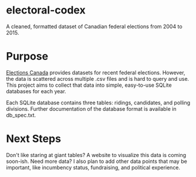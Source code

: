 # electoral-codex
A cleaned, formatted dataset of Canadian federal elections from 2004 to 2015.

# Purpose
[Elections Canada](http://www.elections.ca/content.aspx?section=ele&dir=pas&document=index&lang=e) provides datasets for recent federal elections. However, the data is scattered across multiple .csv files and is hard to query and use. This project aims to
collect that data into simple, easy-to-use SQLite databases for each year.

Each SQLite database contains three tables: ridings, candidates, and polling divisions. Further documentation of the database format is available in db_spec.txt.

# Next Steps
Don't like staring at giant tables? A website to visualize this data is coming soon-ish.
Need more data? I also plan to add other data points that may be important, like incumbency status, fundraising, and political experience.


